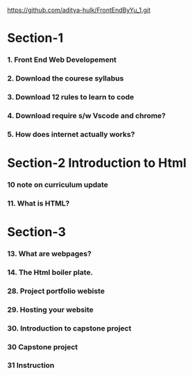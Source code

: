 https://github.com/aditya-hulk/FrontEndByYu_1.git

# Section-1
### 1. Front End Web Developement
### 2. Download the courese syllabus
### 3. Download 12 rules to learn to code 
### 4. Download require s/w Vscode and chrome?
### 5. How does internet actually works?

# Section-2 Introduction to Html
### 10 note on curriculum update
### 11. What is HTML?

# Section-3
### 13. What are webpages?
### 14. The Html boiler plate.

### 28. Project portfolio webiste
### 29. Hosting your website
### 30. Introduction to capstone project
### 30 Capstone project
### 31 Instruction


